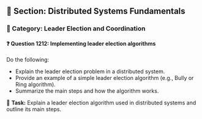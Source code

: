 ## 📘 Section: Distributed Systems Fundamentals  
### 🔹 Category: Leader Election and Coordination  
#### ❓ Question 1212: Implementing leader election algorithms

Do the following:

- Explain the leader election problem in a distributed system.
- Provide an example of a simple leader election algorithm (e.g., Bully or Ring algorithm).
- Summarize the main steps and how the algorithm works.

🔧 **Task:** Explain a leader election algorithm used in distributed systems and outline its main steps.
